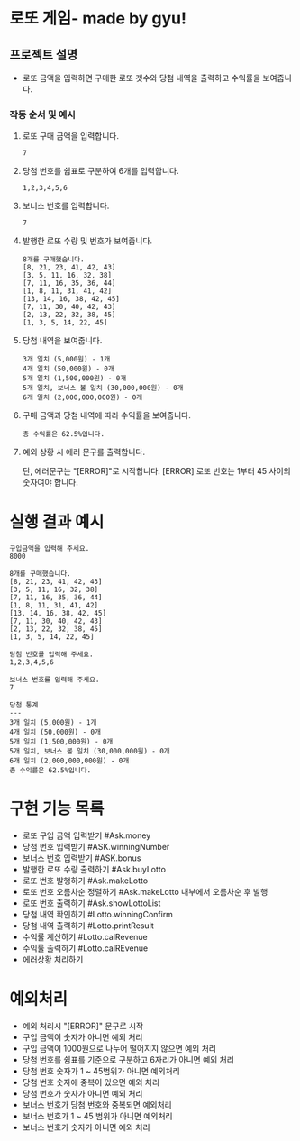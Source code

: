# 로또 게임- made by gyu!

## 프로젝트 설명

- 로또 금액을 입력하면 구매한 로또 갯수와 당첨 내역을 출력하고 수익률을 보여줍니다.

### 작동 순서 및 예시

1. 로또 구매 금액을 입력합니다.
   ```
   7
   ```
2. 당첨 번호를 쉽표로 구분하여 6개를 입력합니다.
   ```
   1,2,3,4,5,6
   ```
3. 보너스 번호를 입력합니다.
   ```
   7
   ```
4. 발행한 로또 수량 및 번호가 보여줍니다.
   ```
   8개를 구매했습니다.
   [8, 21, 23, 41, 42, 43]
   [3, 5, 11, 16, 32, 38]
   [7, 11, 16, 35, 36, 44]
   [1, 8, 11, 31, 41, 42]
   [13, 14, 16, 38, 42, 45]
   [7, 11, 30, 40, 42, 43]
   [2, 13, 22, 32, 38, 45]
   [1, 3, 5, 14, 22, 45]
   ```
5. 당첨 내역을 보여줍니다.
   ```
   3개 일치 (5,000원) - 1개
   4개 일치 (50,000원) - 0개
   5개 일치 (1,500,000원) - 0개
   5개 일치, 보너스 볼 일치 (30,000,000원) - 0개
   6개 일치 (2,000,000,000원) - 0개
   ```
6. 구매 금액과 당첨 내역에 따라 수익률을 보여줍니다.
   ```
   총 수익률은 62.5%입니다.
   ```
7. 예외 상황 시 에러 문구를 출력합니다.

   단, 에러문구는 "[ERROR]"로 시작합니다. [ERROR] 로또 번호는 1부터 45 사이의 숫자여야 합니다.

# 실행 결과 예시

    구입금액을 입력해 주세요.
    8000

    8개를 구매했습니다.
    [8, 21, 23, 41, 42, 43]
    [3, 5, 11, 16, 32, 38]
    [7, 11, 16, 35, 36, 44]
    [1, 8, 11, 31, 41, 42]
    [13, 14, 16, 38, 42, 45]
    [7, 11, 30, 40, 42, 43]
    [2, 13, 22, 32, 38, 45]
    [1, 3, 5, 14, 22, 45]

    당첨 번호를 입력해 주세요.
    1,2,3,4,5,6

    보너스 번호를 입력해 주세요.
    7

    당첨 통계
    ---
    3개 일치 (5,000원) - 1개
    4개 일치 (50,000원) - 0개
    5개 일치 (1,500,000원) - 0개
    5개 일치, 보너스 볼 일치 (30,000,000원) - 0개
    6개 일치 (2,000,000,000원) - 0개
    총 수익률은 62.5%입니다.

# 구현 기능 목록

- 로또 구입 금액 입력받기 #Ask.money
- 당첨 번호 입력받기 #ASK.winningNumber
- 보너스 번호 입력받기 #ASK.bonus
- 발행한 로또 수량 출력하기 #Ask.buyLotto
- 로또 번호 발행하기 #Ask.makeLotto
- 로또 번호 오름차순 정렬하기 #Ask.makeLotto 내부에서 오름차순 후 발행
- 로또 번호 출력하기 #Ask.showLottoList
- 당첨 내역 확인하기 #Lotto.winningConfirm
- 당첨 내역 출력하기 #Lotto.printResult
- 수익률 계산하기 #Lotto.calRevenue
- 수익률 출력하기 #Lotto.calREvenue
- 에러상황 처리하기

# 예외처리

- 예외 처리시 "[ERROR]" 문구로 시작
- 구입 금액이 숫자가 아니면 예외 처리
- 구입 금액이 1000원으로 나누어 떨어지지 않으면 예외 처리
- 당첨 번호를 쉼표를 기준으로 구분하고 6자리가 아니면 예외 처리
- 당첨 번호 숫자가 1 ~ 45범위가 아니면 예외처리
- 당첨 번호 숫자에 중복이 있으면 예외 처리
- 당첨 번호가 숫자가 아니면 예외 처리
- 보너스 번호가 당첨 번호와 중복되면 예외처리
- 보너스 번호가 1 ~ 45 범위가 아니면 예외처리
- 보너스 번호가 숫자가 아니면 예외 처리
